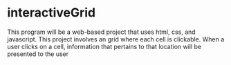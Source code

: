 # interactiveGrid
This program will be a web-based project that uses html, css, and javascript. This project involves an grid where each cell is clickable. When a user clicks on a cell, information that pertains to that location will be presented to the user
